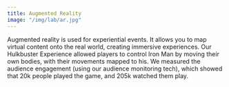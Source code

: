 ```yaml
---
title: Augmented Reality
image: "/img/lab/ar.jpg"
---
```


Augmented reality is used for experiential events. It allows you to map virtual content onto the real world, creating immersive experiences. Our Hulkbuster Experience allowed players to control Iron Man by moving their own bodies, with their movements mapped to his. We measured the audience engagement (using our audience monitoring tech), which showed that 20k people played the game, and 205k watched them play.
